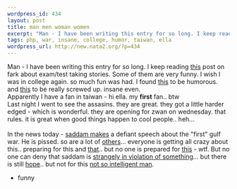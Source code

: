 ```yaml
--- 
wordpress_id: 434
layout: post
title: man men woman women
excerpt: "Man - I have been writing this entry for so long. I keep reading this post on fark about exam/test taking stories. Some of them are very funny. I wish I was in college again. so much fun was had. I found this to be humorous. and "
tags: php, war, insane, college, humor, taiwan, ella
wordpress_url: http://new.nata2.org/?p=434
---
```

Man - I have been writing this entry for so long. I keep reading <a href="http://forums.fark.com/cgi/fark/comments.pl?IDLink=409865">this</a> post on fark about exam/test taking stories. Some of them are very funny. I wish I was in college again. so much fun was had. I found <a href="http://llama.cubio.fi/lesson.txt">this</a> to be humorous. and <a href="http://www.uq.edu.au/education/extra/all.html">this</a> to be really screwed up. insane even.<br/>Apparently I have a fan in taiwan - hi ella. my <b>first</b> fan.. btw<br/>Last night I went to see the assasins. they are great. they got a little harder edged - which is wonderful. they are opening for zwan on wednesday. that rules. it is great when good things happen to cool people.. heh...<br/><br/>In the news today - <a href="http://www.sky.com/skynews/article/0,,30200-1076778,00.html">saddam makes</a> a defiant speech about the "first" gulf war. He is pissed. so are a lot of <a href="http://www.haaretz.com/hasen/pages/ShArt.jhtml?itemNo=253359&contrassID=1&subContrassID=0&sbSubContrassID=0">others</a>... everyone is getting all crazy about this.. preparing for this and <a href="http://www.washtimes.com/national/20030117-907642.htm">that</a>.. but no one is prepared for <a href="http://www.thesun.co.uk/article/0,,2003021955,00.html">this</a> - wtf. But no one can deny that saddam is <a href="http://www.washingtonpost.com/wp-dyn/articles/A6081-2003Jan17.html">strangely in violation of something</a>... but there is still <a href="http://story.news.yahoo.com/news?tmpl=story2&cid=597&e=18&u=/nm/20030117/tv_nm/television_simpsons_dc">hope</a>.. but not for this <a href="http://www.iol.co.za/index.php?art_id=vn20030117055428478C700783">not so intelligent man</a>.

 - funny
